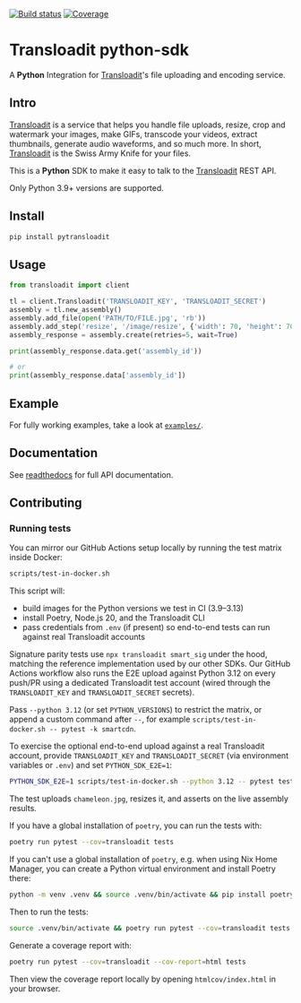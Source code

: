 [![Build status](https://github.com/transloadit/python-sdk/actions/workflows/ci.yml/badge.svg)](https://github.com/transloadit/python-sdk/actions/workflows/ci.yml)
[![Coverage](https://codecov.io/gh/transloadit/python-sdk/branch/main/graph/badge.svg)](https://codecov.io/gh/transloadit/python-sdk)

# Transloadit python-sdk

A **Python** Integration for [Transloadit](https://transloadit.com)'s file uploading and encoding service.

## Intro

[Transloadit](https://transloadit.com) is a service that helps you handle file uploads, resize, crop and watermark your images, make GIFs, transcode your videos, extract thumbnails, generate audio waveforms, and so much more. In short, [Transloadit](https://transloadit.com) is the Swiss Army Knife for your files.

This is a **Python** SDK to make it easy to talk to the [Transloadit](https://transloadit.com) REST API.

Only Python 3.9+ versions are supported.

## Install

```bash
pip install pytransloadit
```

## Usage

```python
from transloadit import client

tl = client.Transloadit('TRANSLOADIT_KEY', 'TRANSLOADIT_SECRET')
assembly = tl.new_assembly()
assembly.add_file(open('PATH/TO/FILE.jpg', 'rb'))
assembly.add_step('resize', '/image/resize', {'width': 70, 'height': 70})
assembly_response = assembly.create(retries=5, wait=True)

print(assembly_response.data.get('assembly_id'))

# or
print(assembly_response.data['assembly_id'])
```

## Example

For fully working examples, take a look at [`examples/`](https://github.com/transloadit/python-sdk/tree/HEAD/examples).

## Documentation

See [readthedocs](https://transloadit.readthedocs.io) for full API documentation.

## Contributing

### Running tests

You can mirror our GitHub Actions setup locally by running the test matrix inside Docker:

```bash
scripts/test-in-docker.sh
```

This script will:

- build images for the Python versions we test in CI (3.9–3.13)
- install Poetry, Node.js 20, and the Transloadit CLI
- pass credentials from `.env` (if present) so end-to-end tests can run against real Transloadit accounts

Signature parity tests use `npx transloadit smart_sig` under the hood, matching the reference implementation used by our other SDKs. Our GitHub Actions workflow also runs the E2E upload against Python 3.12 on every push/PR using a dedicated Transloadit test account (wired through the `TRANSLOADIT_KEY` and `TRANSLOADIT_SECRET` secrets).

Pass `--python 3.12` (or set `PYTHON_VERSIONS`) to restrict the matrix, or append a custom command after `--`, for example `scripts/test-in-docker.sh -- pytest -k smartcdn`.

To exercise the optional end-to-end upload against a real Transloadit account, provide `TRANSLOADIT_KEY` and `TRANSLOADIT_SECRET` (via environment variables or `.env`) and set `PYTHON_SDK_E2E=1`:

```bash
PYTHON_SDK_E2E=1 scripts/test-in-docker.sh --python 3.12 -- pytest tests/test_e2e_upload.py
```

The test uploads `chameleon.jpg`, resizes it, and asserts on the live assembly results.

If you have a global installation of `poetry`, you can run the tests with:

```bash
poetry run pytest --cov=transloadit tests
```

If you can't use a global installation of `poetry`, e.g. when using Nix Home Manager, you can create a Python virtual environment and install Poetry there:

```bash
python -m venv .venv && source .venv/bin/activate && pip install poetry && poetry install
```

Then to run the tests:

```bash
source .venv/bin/activate && poetry run pytest --cov=transloadit tests
```

Generate a coverage report with:

```bash
poetry run pytest --cov=transloadit --cov-report=html tests
```

Then view the coverage report locally by opening `htmlcov/index.html` in your browser.
